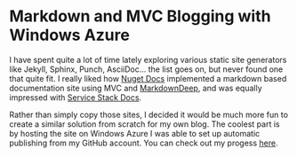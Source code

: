 # Markdown and MVC Blogging with Windows Azure

I have spent quite a lot of time lately exploring various static site generators like Jekyll, Sphinx, Punch, AsciiDoc... the list goes on, but never found one that quite fit. I really liked how [Nuget Docs](http://docs.nuget.org/) implemented a markdown based documentation site using MVC and [MarkdownDeep](http://www.toptensoftware.com/markdowndeep/), and was equally impressed with [Service Stack Docs](http://www.servicestack.net/docs/default.htm). 

Rather than simply copy those sites, I decided it would be much more fun to create a similar solution from scratch for my own blog. The coolest part is by hosting the site on Windows Azure I was able to set up automatic publishing from my GitHub account. You can check out my progess [here](https://github.com/kbrammer/kevinbrammer.azurewebsites.net).